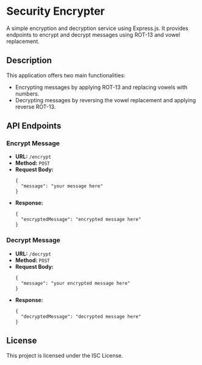# Security Encrypter

A simple encryption and decryption service using Express.js. It provides endpoints to encrypt and decrypt messages using ROT-13 and vowel replacement.

## Description

This application offers two main functionalities:

- Encrypting messages by applying ROT-13 and replacing vowels with numbers.
- Decrypting messages by reversing the vowel replacement and applying reverse ROT-13.

## API Endpoints

### Encrypt Message

- **URL:** `/encrypt`
- **Method:** `POST`
- **Request Body:**
  ```
  {
    "message": "your message here"
  }
  ```
- **Response:**
  ```
  {
    "encryptedMessage": "encrypted message here"
  }
  ```

### Decrypt Message

- **URL:** `/decrypt`
- **Method:** `POST`
- **Request Body:**
  ```
  {
    "message": "your encrypted message here"
  }
  ```
- **Response:**
  ```
  {
    "decryptedMessage": "decrypted message here"
  }
  ```

## License

This project is licensed under the ISC License.
